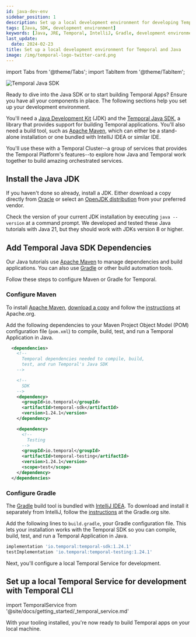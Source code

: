 ```yaml
---
id: java-dev-env
sidebar_position: 1
description: Set up a local development environment for developing Temporal applications using the Java programming language.
tags: [Java, SDK, development environment]
keywords: [Java, JRE, Temporal, IntelliJ, Gradle, development environment]
last_update:
  date: 2024-02-23
title: Set up a local development environment for Temporal and Java
image: /img/temporal-logo-twitter-card.png
---
```


import Tabs from '@theme/Tabs';
import TabItem from '@theme/TabItem';

![Temporal Java SDK](/img/sdk_banners/banner_java.png)

Ready to dive into the Java SDK or to start building Temporal Apps? Ensure you have all your components in place. The following sections help you set up your development environment.

You'll need a [Java Development Kit](https://www.oracle.com/java/technologies/downloads/) (JDK) and the [Temporal Java SDK](https://github.com/temporalio/sdk-java), a library that provides support for building Temporal applications. You'll also need a build tool, such as [Apache Maven](https://maven.apache.org/), which can either be a stand-alone installation or one bundled with IntelliJ IDEA or similar IDE.

You'll use these with a Temporal Cluster--a group of services that provides the Temporal Platform's features--to explore how Java and Temporal work together to build amazing orchestrated services.

## Install the Java JDK

If you haven't done so already, install a JDK. Either download a copy directly from [Oracle](https://www.oracle.com/java/technologies/downloads) or select an [OpenJDK distribution](https://adoptium.net/marketplace/?os=any&arch=any&package=jdk) from your preferred vendor.

Check the version of your current JDK installation by executing `java --version` at a command prompt. We developed and tested these Java tutorials with Java 21, but they should work with JDKs version 8 or higher.

## Add Temporal Java SDK Dependencies

Our Java tutorials use [Apache Maven](https://maven.apache.org/) to manage dependencies and build applications. You can also use [Gradle](https://gradle.org) or other build automation tools.

Follow these steps to configure Maven or Gradle for Temporal.

<Tabs groupId="build-tool" queryString>
  <TabItem value="maven" label="Maven">

### Configure Maven

To install [Apache Maven](https://maven.apache.org/), [download a copy](https://maven.apache.org/download.cgi) and follow the [instructions](https://maven.apache.org/install.html) at Apache.org.

Add the following dependencies to your Maven Project Object Model (POM) configuration file (`pom.xml`) to compile, build, test, and run a Temporal Application in Java.

```xml
  <dependencies>
    <!--
      Temporal dependencies needed to compile, build,
      test, and run Temporal's Java SDK
    -->

    <!--
      SDK
    -->
    <dependency>
      <groupId>io.temporal</groupId>
      <artifactId>temporal-sdk</artifactId>
      <version>1.24.1</version>
    </dependency>

    <dependency>
      <!--
        Testing
      -->
      <groupId>io.temporal</groupId>
      <artifactId>temporal-testing</artifactId>
      <version>1.24.1</version>
      <scope>test</scope>
    </dependency>
  </dependencies>
```

  </TabItem>
  <TabItem value="gradle" label="Gradle">

### Configure Gradle

The [Gradle](https://gradle.org) build tool is bundled with [IntelliJ IDEA](https://www.jetbrains.com/idea/). To download and install it separately from IntelliJ, follow the [instructions](https://gradle.org/install/) at the Gradle.org site.

Add the following lines to `build.gradle`, your Gradle configuration file. This lets your installation works with the Temporal SDK so you can compile, build, test, and run a Temporal Application in Java.


```groovy
implementation 'io.temporal:temporal-sdk:1.24.1'
testImplementation 'io.temporal:temporal-testing:1.24.1'
```

  </TabItem>
</Tabs>

Next, you'll configure a local Temporal Service for development.

## Set up a local Temporal Service for development with Temporal CLI


import TemporalService from '@site/docs/getting_started/_temporal_service.md'

<TemporalService />

With your tooling installed, you're now ready to build Temporal apps on your local machine.
